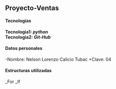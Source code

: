 ## Proyecto-Ventas
#### Tecnologías
**Tecnologia1: _python_**<br>
**Tecnologia2: _Git-Hub_**
#### Datos personales
-Nombre: Nelson Lorenzo Calicio Tubac
+Clave: 04
#### Estructuras utilizadas
_For
_If